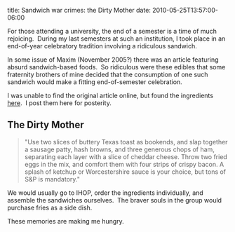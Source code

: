 title: Sandwich war crimes: the Dirty Mother
date: 2010-05-25T13:57:00-06:00

For those attending a university, the end of a semester is a time of much rejoicing.  During my last semesters at such an institution, I took place in an end-of-year celebratory tradition involving a ridiculous sandwich.

In some issue of Maxim (November 2005?) there was an article featuring absurd sandwich-based foods.  So ridiculous were these edibles that some fraternity brothers of mine decided that the consumption of one such sandwich would make a fitting end-of-semester celebration.

I was unable to find the original article online, but found the ingredients [here](https://web.archive.org/web/20101103053652/http://www.ntxalliance.com/index.php?action=printpage;topic=3970.0).  I post them here for posterity.

## The Dirty Mother

> "Use two slices of buttery Texas toast as bookends, and slap together a sausage patty, hash browns, and three generous chops of ham, separating each layer with a slice of cheddar cheese. Throw two fried eggs in the mix, and comfort them with four strips of crispy bacon. A splash of ketchup or Worcestershire sauce is your choice, but tons of S&amp;P is mandatory."

We would usually go to IHOP, order the ingredients individually, and assemble the sandwiches ourselves.  The braver souls in the group would purchase fries as a side dish.

These memories are making me hungry.
